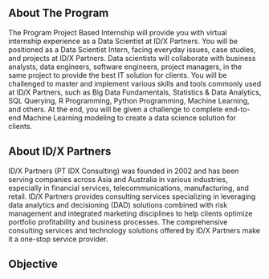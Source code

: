 ## About The Program
The Program Project Based Internship will provide you with virtual internship experience as a Data Scientist at ID/X Partners. You will be positioned as a Data Scientist Intern, facing everyday issues, case studies, and projects at ID/X Partners. Data scientists will collaborate with business analysts, data engineers, software engineers, project managers, in the same project to provide the best IT solution for clients. You will be challenged to master and implement various skills and tools commonly used at ID/X Partners, such as Big Data Fundamentals, Statistics & Data Analytics, SQL Querying, R Programming, Python Programming, Machine Learning, and others. At the end, you will be given a challenge to complete end-to-end Machine Learning modeling to create a data science solution for clients.

## About ID/X Partners
ID/X Partners (PT IDX Consulting) was founded in 2002 and has been serving companies across Asia and Australia in various industries, especially in financial services, telecommunications, manufacturing, and retail. ID/X Partners provides consulting services specializing in leveraging data analytics and decisioning (DAD) solutions combined with risk management and integrated marketing disciplines to help clients optimize portfolio profitability and business processes. The comprehensive consulting services and technology solutions offered by ID/X Partners make it a one-stop service provider.

## Objective
